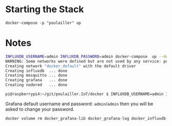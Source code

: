 # Starting the Stack

`docker-compose -p "poulailler" up`



# Notes

```bash
INFLUXDB_USERNAME=admin INFLUXDB_PASSWORD=admin docker-compose  up --detach
WARNING: Some networks were defined but are not used by any service: poulailler
Creating network "docker_default" with the default driver
Creating influxdb  ... done
Creating mosquitto ... done
Creating grafana   ... done
Creating nodered   ... done
```

```bash
pi@raspberrypi4:~/git/poulailler.IoT/docker $ INFLUXDB_USERNAME=admin INFLUXDB_PASSWORD=admin docker-compose  run influxdb  /init-influxdb.sh
```

Grafana default username and password: `admin`/`admin` then you will be asked to change your password.


```bash
docker volume rm docker_grafana-lib docker_grafana-log docker_influxdb-lib
```
